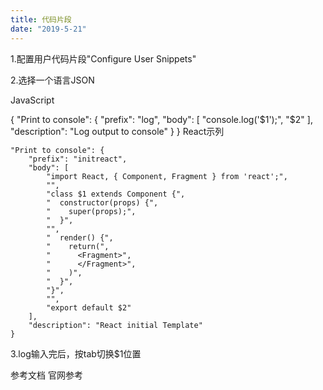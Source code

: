 ```yaml
---
title: 代码片段
date: "2019-5-21"
---
```


1.配置用户代码片段"Configure User Snippets"

2.选择一个语言JSON

JavaScript

{
    "Print to console": {
        "prefix": "log",
        "body": [
        "console.log('$1');",
        "$2" ],
        "description": "Log output to console" }
}
React示列

	"Print to console": {
		"prefix": "initreact",
		"body": [
			"import React, { Component, Fragment } from 'react';",
			"",
			"class $1 extends Component {",
			"  constructor(props) {",
			"    super(props);",
			"  }",
			"",
			"  render() {",
			"    return(",
			"      <Fragment>",
			"      </Fragment>",
			"    )",
			"  }",
			"}",
			"",
			"export default $2"
		],
		"description": "React initial Template"
	}
3.log输入完后，按tab切换$1位置

参考文档 官网参考